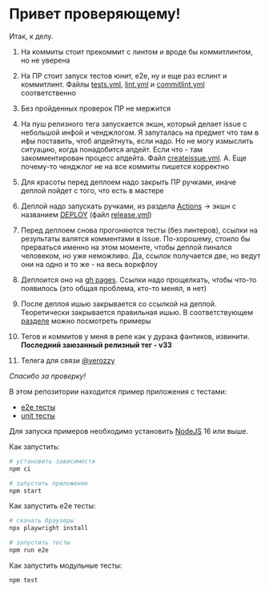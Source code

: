 Привет проверяющему!
=

Итак, к делу.

1. На коммиты стоит прекоммит с линтом и вроде бы коммитлинтом, но не уверена

2. На ПР стоит запуск тестов юнит, e2e, ну и еще раз еслинт и коммитлинт. Файлы [tests.yml](https://github.com/zayarnaya/unit-demo-cra/blob/master/.github/workflows/tests.yml), [lint.yml](https://github.com/zayarnaya/unit-demo-cra/blob/master/.github/workflows/lint.yml) и [commitlint.yml](https://github.com/zayarnaya/unit-demo-cra/blob/master/.github/workflows/commitlint.yml) соответственно

3. Без пройденных проверок ПР не мержится

4. На пуш релизного тега запускается экшн, который делает issue с небольшой инфой и ченджлогом. 
Я запуталась на предмет что там в ифы поставить, чтоб апдейтнуть, если надо. Но не могу измыслить ситуацию, когда понадобится апдейт. Если что - там закомментирован процесс апдейта. Файл [createissue.yml](https://github.com/zayarnaya/unit-demo-cra/blob/master/.github/workflows/createissue.yml). А. Еще почему-то ченджлог не на все коммиты пишется корректно

5. Для красоты перед деплоем надо закрыть ПР ручками, иначе деплой пойдет с того, что есть в мастере

6. Деплой надо запускать ручками, из раздела [Actions](https://github.com/zayarnaya/unit-demo-cra/actions) -> экшн с названием [DEPLOY](https://github.com/zayarnaya/unit-demo-cra/actions/workflows/release.yml) (файл [release.yml](https://github.com/zayarnaya/unit-demo-cra/blob/master/.github/workflows/tests.yml))

7. Перед деплоем снова прогоняются тесты (без линтеров), ссылки на результаты валятся комментами в issue. По-хорошему, стоило бы прерваться именно на этом моменте, чтобы деплой пинался человеком, но уже неможливо. Да, ссылок получается две, но ведут они на одно и то же - на весь воркфлоу

8. Деплоится оно на [gh pages](https://zayarnaya.github.io/unit-demo-cra/). Ссылки надо прощелкать, чтобы что-то появилось (это общая проблема, кто-то менял, я нет)

9. После деплоя ишью закрывается со ссылкой на деплой. Теоретически закрывается правильная ишью. В соответствующем [разделе](https://github.com/zayarnaya/unit-demo-cra/issues?q=is%3Aissue+is%3Aclosed) можно посмотреть примеры

10. Тегов и коммитов у меня в репе как у дурака фантиков, извинити. **Последний заюзанный релизный тег - v33**

11. Телега для связи [@verozzy](https://t.me/verozzy)

*Спасибо за проверку!*


В этом репозитории находится пример приложения с тестами:

- [e2e тесты](e2e/example.spec.ts)
- [unit тесты](src/example.test.tsx)

Для запуска примеров необходимо установить [NodeJS](https://nodejs.org/en/download/) 16 или выше.

Как запустить:

```sh
# установить зависимости
npm ci

# запустить приложение
npm start
```

Как запустить e2e тесты:

```sh
# скачать браузеры
npx playwright install

# запустить тесты
npm run e2e
```

Как запустить модульные тесты:

```sh
npm test
```
